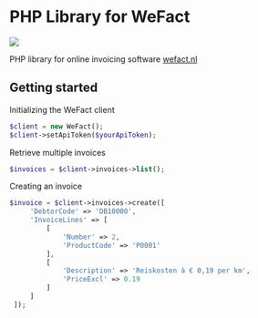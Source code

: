 # PHP Library for WeFact

![](https://github.com/patrickdokter/wefact-api-php/workflows/tests/badge.svg)

PHP library for online invoicing software [wefact.nl](https://wefact.nl)


## Getting started

Initializing the WeFact client
```php
$client = new WeFact();
$client->setApiToken($yourApiToken);
```

Retrieve multiple invoices
```php
$invoices = $client->invoices->list();
```

Creating an invoice
```php
$invoice = $client->invoices->create([
     'DebtorCode' => 'DB10000',
     'InvoiceLines' => [
         [
             'Number' => 2,
             'ProductCode' => 'P0001'
         ],
         [
             'Description' => 'Reiskosten à € 0,19 per km',
             'PriceExcl' => 0.19
         ]
     ]
 ]);
```
